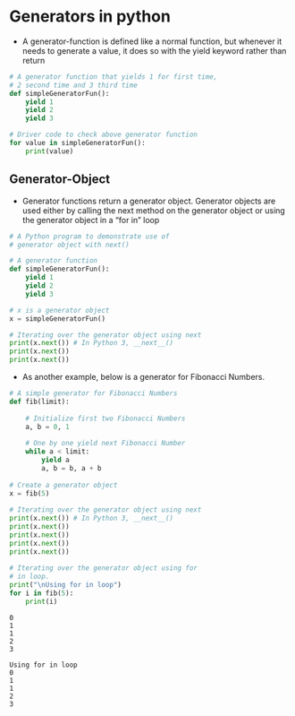 
# Generators in python

- A generator-function is defined like a normal function, but whenever it needs to generate a value, it does so with the yield keyword rather than return
```python
# A generator function that yields 1 for first time,
# 2 second time and 3 third time
def simpleGeneratorFun():
	yield 1			
	yield 2			
	yield 3			

# Driver code to check above generator function
for value in simpleGeneratorFun():
	print(value)

```


## Generator-Object 

- Generator functions return a generator object. Generator objects are used either by calling the next method on the generator object or using the generator object in a “for in” loop

```python
# A Python program to demonstrate use of
# generator object with next()

# A generator function
def simpleGeneratorFun():
	yield 1
	yield 2
	yield 3

# x is a generator object
x = simpleGeneratorFun()

# Iterating over the generator object using next
print(x.next()) # In Python 3, __next__()
print(x.next())
print(x.next())

```

- As another example, below is a generator for Fibonacci Numbers.
```python
# A simple generator for Fibonacci Numbers
def fib(limit):
      
    # Initialize first two Fibonacci Numbers 
    a, b = 0, 1
  
    # One by one yield next Fibonacci Number
    while a < limit:
        yield a
        a, b = b, a + b
  
# Create a generator object
x = fib(5)
  
# Iterating over the generator object using next
print(x.next()) # In Python 3, __next__()
print(x.next())
print(x.next())
print(x.next())
print(x.next())
  
# Iterating over the generator object using for
# in loop.
print("\nUsing for in loop")
for i in fib(5): 
    print(i)
```

```text
0
1
1
2
3

Using for in loop
0
1
1
2
3
```